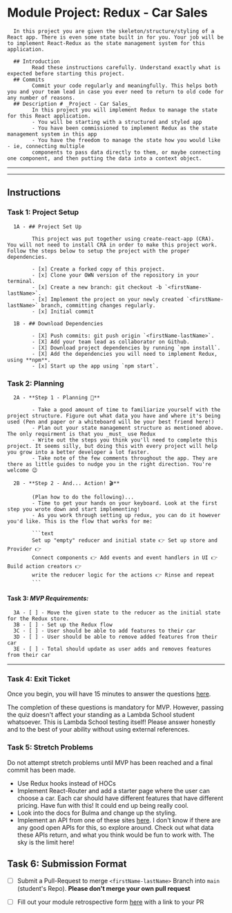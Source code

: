 # Module Project: Redux - Car Sales
      In this project you are given the skeleton/structure/styling of a React app. There is even some state built in for you. Your job will be to implement React-Redux as the state management system for this application.

      ## Introduction
            Read these instructions carefully. Understand exactly what is expected before starting this project.
      ## Commits
            Commit your code regularly and meaningfully. This helps both you and your team lead in case you ever need to return to old code for any number of reasons.
      ## Description # _Project - Car Sales_
            In this project you will implement Redux to manage the state for this React application.
            - You will be starting with a structured and styled app
            - You have been commissioned to implement Redux as the state management system in this app
            - You have the freedom to manage the state how you would like - ie, connecting multiple 
            components to pass data directly to them, or maybe connecting one component, and then putting the data into a context object.

------------------------------------------------------------------------------------------------------------------------------------------------------------------------------------------------
------------------------------------------------------------------------------------------------------------------------------------------------------------------------------------------------

## Instructions

### Task 1: Project Setup

      1A - ## Project Set Up

            This project was put together using create-react-app (CRA). You will not need to install CRA in order to make this project work. Follow the steps below to setup the project with the proper dependencies.

            - [x] Create a forked copy of this project.
            - [x] Clone your OWN version of the repository in your terminal.
            - [x] Create a new branch: git checkout -b `<firstName-lastName>`.
            - [x] Implement the project on your newly created `<firstName-lastName>` branch, committing changes regularly.
            - [x] Initial commit

      1B - ## Download Dependencies
            
            - [X] Push commits: git push origin `<firstName-lastName>`.
            - [X] Add your team lead as collaborator on Github.
            - [X] Download project dependencies by running `npm install`.
            - [X] Add the dependencies you will need to implement Redux, using **npm**.
            - [x] Start up the app using `npm start`.

### Task 2: Planning

      2A - **Step 1 - Planning 📝**

            - Take a good amount of time to familiarize yourself with the project structure. Figure out what data you have and where it's being used (Pen and paper or a whiteboard will be your best friend here!)
            - Plan out your state management structure as mentioned above. The only requirment is that you _must_ use Redux
            - Write out the steps you think you'll need to complete this project. It seems silly, but doing this with every project will help you grow into a better developer a lot faster.
            - Take note of the few comments throughout the app. They are there as little guides to nudge you in the right direction. You're welcome 😉

      2B - **Step 2 - And... Action! 🎬**

            (Plan how to do the following)...
            - Time to get your hands on your keyboard. Look at the first step you wrote down and start implementing!
            - As you work through setting up redux, you can do it however you'd like. This is the flow that works for me:

            ```text
            Set up "empty" reducer and initial state 👉 Set up store and Provider 👉
            Connect components 👉 Add events and event handlers in UI 👉 Build action creators 👉
            write the reducer logic for the actions 👉 Rinse and repeat
            ```

#### Task 3: _MVP Requirements:_

      3A - [ ] - Move the given state to the reducer as the initial state for the Redux store.
      3B - [ ] - Set up the Redux flow
      3C - [ ] - User should be able to add features to their car
      3D - [ ] - User should be able to remove added features from their car
      3E - [ ] - Total should update as user adds and removes features from their car

--------------------------------------------------------------------------------------------------------------------------------------------------------------------------------------------------------

### Task 4: Exit Ticket

Once you begin, you will have 15 minutes to answer the questions [here](https://app.codesignal.com/public-test/aqXHiPPM4uCzqD3T5/mbDWo3KwoFmquD).

The completion of these questions is mandatory for MVP. However, passing the quiz doesn't affect your standing as a Lambda School student whatsoever. This is Lambda School testing itself! Please answer honestly and to the best of your ability without using external references.


### Task 5: Stretch Problems

Do not attempt stretch problems until MVP has been reached and a final commit has been made.

- Use Redux hooks instead of HOCs
- Implement React-Router and add a starter page where the user can choose a car. Each car should have different features that have different pricing. Have fun with this! It could end up being really cool.
- Look into the docs for Bulma and change up the styling.
- Implement an API from one of these sites [here](https://www.google.com/search?q=car+sales+api&rlz=1C5CHFA_enUS809US809&oq=car+sales+api&aqs=chrome..69i57j0l5.3580j0j1&sourceid=chrome&ie=UTF-8). I don't know if there are any good open APIs for this, so explore around. Check out what data these APIs return, and what you think would be fun to work with. The sky is the limit here!

## Task 6: Submission Format
* [ ] Submit a Pull-Request to merge `<firstName-lastName>` Branch into `main` (student's  Repo). **Please don't merge your own pull request**
* [ ] Fill out your module retrospective form [here](https://forms.lambdaschool.com/module-retrospective) with a link to your PR

